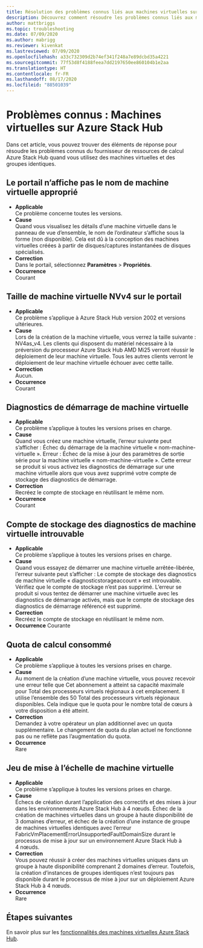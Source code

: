 ```yaml
---
title: Résolution des problèmes connus liés aux machines virtuelles sur Azure Stack Hub
description: Découvrez comment résoudre les problèmes connus liés aux machines virtuelles sur Azure Stack Hub
author: mattbriggs
ms.topic: troubleshooting
ms.date: 07/09/2020
ms.author: mabrigg
ms.reviewer: kivenkat
ms.lastreviewed: 07/09/2020
ms.openlocfilehash: a33c732309d2b74ef341f248a7e89dcbd35a4221
ms.sourcegitcommit: 77f53d8f4188feea7dd2197650ee860104b1e2aa
ms.translationtype: HT
ms.contentlocale: fr-FR
ms.lasthandoff: 08/17/2020
ms.locfileid: "88501039"
---
```

# <a name="known-issues-vms-on-azure-stack-hub"></a>Problèmes connus : Machines virtuelles sur Azure Stack Hub

Dans cet article, vous pouvez trouver des éléments de réponse pour résoudre les problèmes connus du fournisseur de ressources de calcul Azure Stack Hub quand vous utilisez des machines virtuelles et des groupes identiques.

## <a name="portal-doesnt-show-correct-vm-name"></a>Le portail n’affiche pas le nom de machine virtuelle approprié
- **Applicable**  
    Ce problème concerne toutes les versions.  
- **Cause**  
    Quand vous visualisez les détails d’une machine virtuelle dans le panneau de vue d’ensemble, le nom de l’ordinateur s’affiche sous la forme (non disponible). Cela est dû à la conception des machines virtuelles créées à partir de disques/captures instantanées de disques spécialisés.  
- **Correction**  
    Dans le portail, sélectionnez **Paramètres** > **Propriétés**.
- **Occurrence**  
    Courant  

## <a name="nvv4-vm-size-on-portal"></a>Taille de machine virtuelle NVv4 sur le portail
- **Applicable**  
    Ce problème s’applique à Azure Stack Hub version 2002 et versions ultérieures.  
- **Cause**  
    Lors de la création de la machine virtuelle, vous verrez la taille suivante : NV4as_v4. Les clients qui disposent du matériel nécessaire à la préversion du processeur Azure Stack Hub AMD Mi25 verront réussir le déploiement de leur machine virtuelle. Tous les autres clients verront le déploiement de leur machine virtuelle échouer avec cette taille.  
- **Correction**  
    Aucun.  
- **Occurrence**  
    Courant  

## <a name="vm-boot-diagnostics"></a>Diagnostics de démarrage de machine virtuelle
- **Applicable**  
    Ce problème s’applique à toutes les versions prises en charge.  
- **Cause**  
    Quand vous créez une machine virtuelle, l’erreur suivante peut s’afficher : Échec du démarrage de la machine virtuelle « nom-machine-virtuelle ». Erreur : Échec de la mise à jour des paramètres de sortie série pour la machine virtuelle « nom-machine-virtuelle ». Cette erreur se produit si vous activez les diagnostics de démarrage sur une machine virtuelle alors que vous avez supprimé votre compte de stockage des diagnostics de démarrage.  
- **Correction**  
    Recréez le compte de stockage en réutilisant le même nom.
- **Occurrence**  
    Courant  

## <a name="vm-diagnostics-storage-account-not-found"></a>Compte de stockage des diagnostics de machine virtuelle introuvable
- **Applicable**  
    Ce problème s’applique à toutes les versions prises en charge.  
- **Cause**  
    Quand vous essayez de démarrer une machine virtuelle arrêtée-libérée, l’erreur suivante peut s’afficher : Le compte de stockage des diagnostics de machine virtuelle « diagnosticstorageaccount » est introuvable. Vérifiez que le compte de stockage n’est pas supprimé. L’erreur se produit si vous tentez de démarrer une machine virtuelle avec les diagnostics de démarrage activés, mais que le compte de stockage des diagnostics de démarrage référencé est supprimé.  
- **Correction**  
    Recréez le compte de stockage en réutilisant le même nom.  
- **Occurrence** Courante  

## <a name="consumed-compute-quota"></a>Quota de calcul consommé
- **Applicable**  
    Ce problème s’applique à toutes les versions prises en charge.  
- **Cause**   
    Au moment de la création d’une machine virtuelle, vous pouvez recevoir une erreur telle que Cet abonnement a atteint sa capacité maximale pour Total des processeurs virtuels régionaux à cet emplacement. Il utilise l’ensemble des 50 Total des processeurs virtuels régionaux disponibles. Cela indique que le quota pour le nombre total de cœurs à votre disposition a été atteint.  
- **Correction**  
    Demandez à votre opérateur un plan additionnel avec un quota supplémentaire. Le changement de quota du plan actuel ne fonctionne pas ou ne reflète pas l’augmentation du quota.
- **Occurrence**  
    Rare  

## <a name="virtual-machine-scale-set"></a>Jeu de mise à l’échelle de machine virtuelle

-  **Applicable**  
    Ce problème s’applique à toutes les versions prises en charge.  
- **Cause**  
    Échecs de création durant l’application des correctifs et des mises à jour dans les environnements Azure Stack Hub à 4 nœuds. Échec de la création de machines virtuelles dans un groupe à haute disponibilité de 3 domaines d’erreur, et échec de la création d’une instance de groupe de machines virtuelles identiques avec l’erreur FabricVmPlacementErrorUnsupportedFaultDomainSize durant le processus de mise à jour sur un environnement Azure Stack Hub à 4 nœuds.  
- **Correction**  
    Vous pouvez réussir à créer des machines virtuelles uniques dans un groupe à haute disponibilité comprenant 2 domaines d’erreur. Toutefois, la création d’instances de groupes identiques n’est toujours pas disponible durant le processus de mise à jour sur un déploiement Azure Stack Hub à 4 nœuds.  
- **Occurrence**  
    Rare  

## <a name="next-steps"></a>Étapes suivantes

En savoir plus sur les [fonctionnalités des machines virtuelles Azure Stack Hub](azure-stack-vm-considerations.md).
